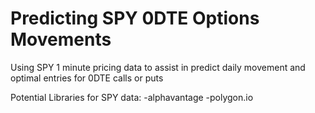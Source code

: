 # Predicting SPY 0DTE Options Movements


Using SPY 1 minute pricing data to assist in predict daily movement and optimal entries for 0DTE calls or puts

Potential Libraries for SPY data:
-alphavantage
-polygon.io

